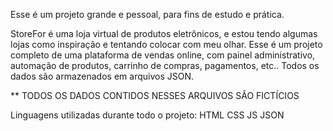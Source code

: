 Esse é um projeto grande e pessoal, para fins de estudo e prática.

StoreFor é uma loja virtual de produtos eletrônicos, e estou tendo algumas lojas como inspiração e tentando colocar com meu olhar.
Esse é um projeto completo de uma plataforma de vendas online, com painel administrativo, automação de produtos, carrinho de compras, pagamentos, etc.. Todos os dados são armazenados em arquivos JSON.

** TODOS OS DADOS CONTIDOS NESSES ARQUIVOS SÃO FICTÍCIOS


Linguagens utilizadas durante todo o projeto:
HTML
CSS
JS
JSON
